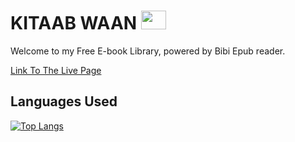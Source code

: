 
# KITAAB WAAN <img src="https://i.imgur.com/A8RqBNp.png" width="40" height="30">

Welcome to my Free E-book Library, powered by Bibi Epub reader. 



<a href="https://1k24bytes.github.io/Kitaabwaan/">Link To The Live Page</a>
## Languages Used

[![Top Langs](https://github-readme-stats.vercel.app/api/top-langs/?username=1k24bytes&langs_count=8&layout=wide&theme=blue-green)](https://github.com/1k24bytes/Kitaabwaan)

